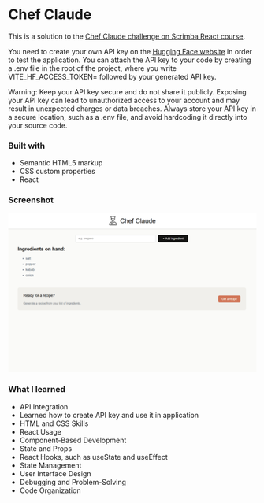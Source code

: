 # Chef Claude

This is a solution to the [Chef Claude challenge on Scrimba React course](https://scrimba.com/learn-react-c0e).

You need to create your own API key on the [Hugging Face website](https://huggingface.co/) in order to test the application. You can attach the API key to your code by creating a .env file in the root of the project, where you write VITE_HF_ACCESS_TOKEN= followed by your generated API key.

Warning: Keep your API key secure and do not share it publicly. Exposing your API key can lead to unauthorized access to your account and may result in unexpected charges or data breaches. Always store your API key in a secure location, such as a .env file, and avoid hardcoding it directly into your source code.

### Built with

- Semantic HTML5 markup
- CSS custom properties
- React

### Screenshot

![chef-claude](src/images/chef-claude.png)

### What I learned

- API Integration
- Learned how to create API key and use it in application
- HTML and CSS Skills
- React Usage
- Component-Based Development
- State and Props
- React Hooks, such as useState and useEffect
- State Management
- User Interface Design
- Debugging and Problem-Solving
- Code Organization
